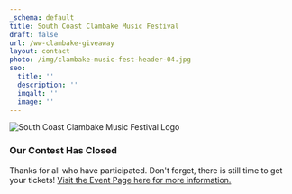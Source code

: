 ```yaml
---
_schema: default
title: South Coast Clambake Music Festival
draft: false
url: /ww-clambake-giveaway
layout: contact
photo: /img/clambake-music-fest-header-04.jpg
seo:
  title: ''
  description: ''
  imgalt: ''
  image: ''
---
```

![South Coast Clambake Music Festival Logo](/img/clambake-musicfest-home-sliderv02-2048x850.jpg)

### Our Contest Has Closed

Thanks for all who have participated. Don't forget, there is still time to get your tickets! [Visit the Event Page here for more information.](/event/south-coast-clambake-music-festival)